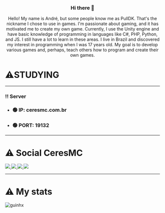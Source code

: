 <div align="center">
  
### Hi there 👋
Hello! My name is André, but some people know me as PullDK. That's the nickname I chose to use in games. I'm passionate about gaming, and it has motivated me to create my own game. Currently, I use the Unity engine and have basic knowledge of programming in languages like C#, PHP, Python, and JS. I still have a lot to learn in these areas. I live in Brazil and discovered my interest in programming when I was 17 years old. My goal is to develop various games and, perhaps, teach others how to program and create their own games.

  
 
 </div>
 <h1>⚠️STUDYING</h1> 

 
 
 ----------------------------------------- 
 ###    ‼️ Server
- ### 🟢 IP: ceresmc.com.br
- ### 🟢 PORT: 19132
 -----------------------------------------
# ⚠️ Social CeresMC
 <a href="https://discord.com/invite/V7XRaFCREB"> <img src="https://img.shields.io/badge/Discord-7289DA?style=for-the-badge&logo=discord&logoColor=white"/> </a>
 <a href="https://www.instagram.com/ceresmc/"> <img src="https://img.shields.io/badge/Instagram-E4405F?style=for-the-badge&logo=instagram&logoColor=white"/> </a>
 <a href="https://twitter.com/CeresMC_"> <img src="https://img.shields.io/badge/Twitter-1DA1F2?style=for-the-badge&logo=twitter&logoColor=white"/> </a>
 <a href="https://www.youtube.com/channel/UC1_kBwej7Mpv-lsD6rX7Odw"> <img src="https://img.shields.io/badge/  YouTube -FF0000?style=for-the-badge&logo=youtube&logoColor=white"/> </a>

 ***
 
 <h1>⚠️ My stats</h1> 
 

<p align="left"><img src="https://github-readme-stats.vercel.app/api?username=PullDK&show_icons=true&theme=dracula&title_color=fff" alt="guinhx" /></p> 


